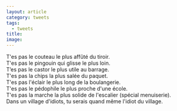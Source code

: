 ```yaml
---
layout: article
category: tweets
tags:
  - tweets
title: 
image:
---
```

T'es pas le couteau le plus affûté du tiroir.  
T'es pas le pingouin qui glisse le plus loin.   
T’es pas le castor le plus utile au barrage.  
T'es pas la chips la plus salée du paquet.  
T'es pas l'éclair le plus long de la boulangerie.  
T'es pas le pédophile le plus proche d'une école.  
T'es pas la marche la plus solide de l'escalier (spécial menuiserie).  
Dans un village d'idiots, tu serais quand même l'idiot du village.